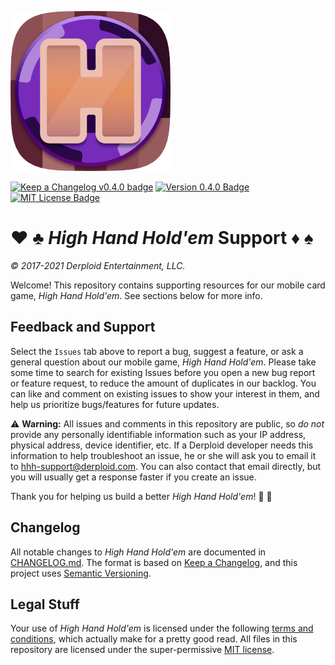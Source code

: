 ![High Hand Hold'em logo](./images/HHH256.png)

[![Keep a Changelog v0.4.0 badge][changelog-badge]][changelog] [![Version 0.4.0 Badge][version-badge]][changelog] [![MIT License Badge][license-badge]][license]

# :hearts: :clubs: _High Hand Hold'em_ Support :diamonds: :spades:

_&copy; 2017-2021 Derploid Entertainment, LLC._

Welcome! This repository contains supporting resources for our mobile card game, _High Hand Hold'em_. See sections below for more info.

## Feedback and Support

Select the `Issues` tab above to report a bug, suggest a feature, or ask a general question about our mobile game, _High Hand Hold'em_.
Please take some time to search for existing Issues before you open a new bug report or feature request, to reduce the amount of duplicates in our backlog. You can like and comment on existing issues to show your interest in them, and help us prioritize bugs/features for future updates.

:warning: **Warning:** All issues and comments in this repository are public, so _do not_ provide any personally identifiable information such as your IP address, physical address, device identifier, etc. If a Derploid developer needs this information to help troubleshoot an issue, he or she will ask you to email it to [hhh-support@derploid.com](mailto:hhh-support@derploid.com). You can also contact that email directly, but you will usually get a response faster if you create an issue.

Thank you for helping us build a better _High Hand Hold'em_! :pray: :hugs:

## Changelog

All notable changes to _High Hand Hold'em_ are documented in [CHANGELOG.md](./CHANGELOG.md). The format is based on [Keep a Changelog](https://keepachangelog.com/en/1.0.0/), and this project uses [Semantic Versioning](https://semver.org/spec/v2.0.0.html).

## Legal Stuff

Your use of _High Hand Hold'em_ is licensed under the following [terms and conditions](https://hhh-legal-docs.s3.us-east-2.amazonaws.com/hhh-terms.html), which actually make for a pretty good read. All files in this repository are licensed under the super-permissive [MIT license](./LICENSE).

[changelog]: ./CHANGELOG.md
[changelog-badge]: https://img.shields.io/badge/changelog-v0.4.0-blue.svg
[license]: ./LICENSE
[version-badge]: https://img.shields.io/badge/version-0.4.0-blue.svg
[license-badge]: https://img.shields.io/badge/license-MIT-blue.svg

